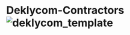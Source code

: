 # Deklycom-Contractors![deklycom_template](https://github.com/Danbethwel/Deklycom-Contractors/assets/93147941/167196e2-20f9-402d-8f9c-2fee41e9ae23)
